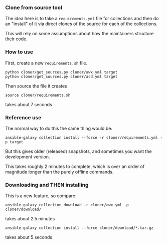 ### Clone from source tool

The idea here is to take a `requirements.yml` file for collections
and then do an "install" of it via direct clones of the source for each
of the collections.

This will rely on some assumptions about how the maintainers
structure their code.

### How to use

First, create a new `requirements.sh` file.

```
python cloner/get_sources.py cloner/awx.yml target
python cloner/get_sources.py cloner/acd.yml target
```

Then source the file it creates

```
source cloner/requirements.sh
```

takes about 7 seconds

### Reference use

The normal way to do this the same thing would be:

```
ansible-galaxy collection install --force -r cloner/requirements.yml -p target
```

But this gives older (released) snapshots, and sometimes you
want the development version.

This takes roughly 2 minutes to complete, which is over an order
of magnitude longer than the purely offline commands.

### Downloading and THEN installing

This is a new feature, so compare:

```
ansible-galaxy collection download -r cloner/awx.yml -p cloner/download/
```

takes about 2.5 minutes

```
ansible-galaxy collection install --force cloner/download/*.tar.gz
```

takes about 5 seconds
